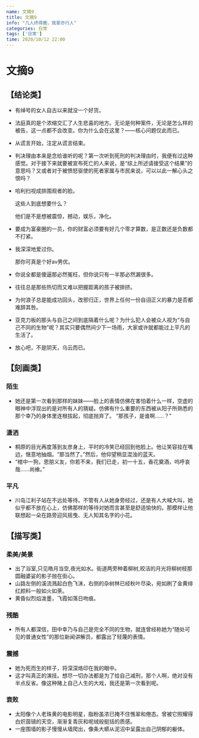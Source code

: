 ```yaml
---
name: 文摘9
title: 文摘9
info: "几人终得鹿，我辈亦行人"
categories: 日常
tags: ['日常']
time: 2020/10/12 22:00
---
```


# 文摘9

## 【结论类】

- 有绰号的女人自古以来就没一个好货。

- 法庭真的是个浓缩交汇了人生悲喜的地方。无论是何种案件，无论是怎么样的被告，这一点都不会改变。你为什么会在这里？——核心问题仅此而已。

- 从谎言开始，注定从谎言结束。

- 判决理由本来是念给谁听的呢？第一次听到死刑的判决理由时，我便有过这种感觉。对于接下来就要被宣布死亡的人来说，是“综上所述请接受这个结果”的意思吗？又或者对于被愤怒驱使的死者家属与市民来说，可以以此一解心头之恨吗？

- 哈利扫视成排围观者的脸。

  这些人到底想要什么？

  他们是不是想被震惊，撼动，娱乐，净化。

- 要成为富豪圈的一员，你的财富必须要有好几个零才算数，是正数还是负数都不打紧。

- 我深深地爱过你。

  那你可真是个好av男优。

- 你说全都是傻逼那必然冤枉，但你说只有一半那必然漏很多。

- 往往总是那些热切而又难以把握距离的孩子被排挤。

- 为何浪子总是能成功回头，改邪归正，世界上任何一份自诩正义的暴力是否都难辞其咎。

- 亚克力板的那头与自己之间到底隔着什么呢？为什么犯人会被众人视为“与自己不同的生物”呢？其实只要偶然间少下一场雨，大家或许就都能过上平凡的生活了。

- 放心吧，不是阴天，乌云而已。

## 【刻画类】

### 陌生

- 她还是第一次看到那样的妹妹——脸上的表情仿佛在害怕着什么一样，空虚的眼神中浮现出的是对所有人的猜疑。仿佛有什么重要的东西被从阳子所熟悉的那个幸乃的身体里连根拔起，彻底抛弃了。
  “那孩子，是谁啊……？”

### 潇洒

- 桐原的目光再度落到友彦身上，平时的冷笑已经回到他脸上。他让笑容挂在嘴边，惬意地抽烟。“那当然了。”然后，他仰望稍显混浊的蓝天。
- “棺中一狗，恩朋义友，你若不来，我们已走，初一十五，香花奠酒，呜呼哀哉……尚飨。”

### 平凡

- 川岛江利子站在不远处等待。不管有人从她身旁经过，还是有人大喊大叫，她似乎都不放在心上，仿佛那样的等待对她而言甚至是舒适愉快的。那模样让他联想起一朵在路旁迎风摇曳、无人知其名字的小花。

## 【描写类】

### 柔美/美景

- 出了浴室,只见皓月当空,夜光如水。街道两旁种着柳树,皎洁的月光将柳树枝那圆融婆娑的影子抛在街心。
- 山路左侧的溪流溅起白色飞沫，右侧的杂树林已经秋叶尽染，宛如刷了金黄绯红颜料一般如火如荼。
- 黄昏似烈焰泼墨，飞霞如落日吻痕。

### 残酷

- 所有人都深信，田中幸乃与自己是完全不同的生物，就连曾经称她为“随处可见的普通女性”的那位新闻讲解员，都露出了轻蔑的表情。

### 震撼

- 她为死而生的样子，将深深烙印在我的眼中。
- 这才叫真正的演技。想尽一切办法都是为了给自己减刑，那个人啊，绝对没有半点反省。像这种赌上自己人生的大戏，我还是第一次看到呢。

### 衰败

- 太阳像个人老珠黄的电影明星，脂粉虽浓已掩不住憔翠和倦态。曾被它照耀得白炽茵镜的天空，渐渐复青灰和呢绒般挺括的质感。
- 一座围墙的影子慢慢从墙爬出，像条大蟒从泥沼中呈露出自己阴郁的躯体。
